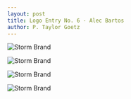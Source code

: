 ```yaml
---
layout: post
title: Logo Entry No. 6 - Alec Bartos
author: P. Taylor Goetz
---
```


![Storm Brand](/images/logocontest/abartos/storm_logo.png)

![Storm Brand](/images/logocontest/abartos/storm_logo2.png)

![Storm Brand](/images/logocontest/abartos/storm_logo3.png)

![Storm Brand](/images/logocontest/abartos/stationery_mockup.jpg)



